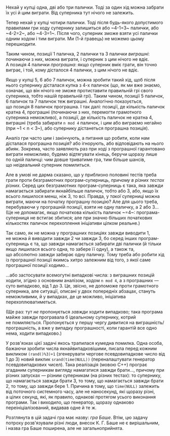 Нехай у&nbsp;купці одна, дві або три палички. Тоді за&nbsp;один хід можна забрати їх усі й&nbsp;цим виграти. Від суперника тут нічого не&nbsp;залежить.

Тепер нехай у&nbsp;купці чотири палички. Тоді після будь-якого допустимого правилами гри ходу супернику залишиться або ~4-1=3~&nbsp;палички, або ~4-2=2~, або ~4-3=1~. Після чого, суперник зможе взяти усі палички одним ходом і&nbsp;тим виграти. Ми (1-й гравець) не&nbsp;можемо цьому перешкодити.

Таким чином, позиції 1&nbsp;паличка, 2&nbsp;палички та&nbsp;3&nbsp;палички *виграшні*: починаючи з&nbsp;них, можна виграти, і&nbsp;суперник з&nbsp;цим нічого не&nbsp;вдіє. А&nbsp;позиція 4&nbsp;палички *програшна*: якщо суперник вміє грати, він точно виграє, і&nbsp;той, кому дісталося 4&nbsp;палички, з&nbsp;цим нічого не&nbsp;вдіє.

Якщо у&nbsp;купці 5, 6 або 7&nbsp;паличок, можна зробити такий хід, щоб після нього супернику дісталася купка з&nbsp;4-х&nbsp;паличок (що, як&nbsp;ми вже знаємо, означає, що&nbsp;він нічого не&nbsp;зможе протиставити правильній грі свого суперника, тобто нашій правильній грі). Таким чином, позиції 5&nbsp;паличок, 6&nbsp;паличок та&nbsp;7&nbsp;паличок теж виграшні. Аналогічно показується, що&nbsp;позиція 8&nbsp;паличок програшна. І&nbsp;так далі: позиції, де кількість паличок кратна 4, програшні (починаючи з&nbsp;них, перемогти грамотного суперника неможливо), а&nbsp;позиції, де кількість паличок не&nbsp;кратна 4, виграшні (треба забирати `n mod 4` паличок, і&nbsp;цим або виграємо негайно (при ~1 < n < 3~), або супернику дістанеться програшна позиція).

Аналіз гри часто цим і&nbsp;закінчують, а&nbsp;питання що&nbsp;робити, коли нам дісталася програшна позиція? або ігнорують, або відповідають на&nbsp;нього абияк. Зокрема, часто заявляють раз при ході з&nbsp;програшної гарантовано виграти неможливо, будемо відтягувати кінець, беручи щоразу лише по&nbsp;одній паличці: чим довше триватиме гра, тим більше шансів, що&nbsp;неідеальний суперник помилиться.

Але в&nbsp;умові не&nbsp;дарма сказано, що&nbsp;у приблизно половині тестів треба грати проти безграмотних програм-суперниць, *причому в&nbsp;різних тестах різних*. Серед цих безграмотних програм-суперниць є така, яка завжди намагається забирати якнайбільше паличок, тобто або 3, або, якщо їх всього лишилося менш, ніж 3, то всі. Правда, у&nbsp;*такої* суперниці можна виграти, маючи на&nbsp;початку програшну позицію? Але для цього треба, перебуваючи у&nbsp;програшній позиції, взяти не&nbsp;одну паличку, а&nbsp;2 або 3... (Це не&nbsp;допомагає, якщо початкова кількість паличок ~=4~: програма-суперниця не&nbsp;встигає збитися; але при значно більших початкових кількостях паличок перехоплення ініціативи цілком реальне.)

Так само, як&nbsp;не можна у&nbsp;програшних позиціях завжди виводити 1, не&nbsp;можна й&nbsp;виводити завжди 2 чи&nbsp;завжди 3, бо серед інших програм-суперниць є та, що&nbsp;завжди намагається забирати дві палички (й&nbsp;тільки якщо лишилася всього одна, то забере її одну), а&nbsp;також та, що&nbsp;абсолютно завжди забирає одну паличку. Тому треба або робити хід із програшної позиції якимсь хитро залежним від того, з&nbsp;якої саме програшної позиції ходимо...

...або застосувати всемогутні випадкові числа: з&nbsp;виграшних позицій ходити, згідно з&nbsp;основним аналізом, ходом `n mod 4`, а&nbsp;з програшних — суто випадково, від 1 до&nbsp;3. Це, звісно, не&nbsp;допоможе проти грамотного суперника, але ситуації, описані у&nbsp;двох попередніх абзацах, стануть неможливими, й&nbsp;у випадках, де це можливо, ініціатива перехоплюватиметься.

(Ще раз: тут *не* пропонується *завжди* ходити випадково; така програма майже завжди програвала б ідеальному супернику, котрий не&nbsp;помиляється. Пропонується у&nbsp;першу чергу дивитися на&nbsp;виграшність/програшність, а&nbsp;вже у&nbsp;випадку програшності, коли гарантій все одно нема, ходити випадково.)

У&nbsp;розв'язках цієї задачі якось трапилася кумедна помилка. Одна особа, бажаючи зробити числа якнайвипадковішими, писала перед кожним викликом `(rand()%3)+1` (згенерувати чергове псевдовипадкове число від 1 до&nbsp;3) новий виклик `srand(time(NULL))` (переналаштувати генератор псевдовипадкових чисел). Така реалізація (мовою C++) програє згаданим суперникам вигляду намагатися завжди брати..., причому при різних запусках — різним суперникам (на&nbsp;різних тестах): то супернику, що&nbsp;намагається завжди брати 3, то тому, що&nbsp;намагається завжди брати 2, то тому, що&nbsp;завжди бере 1. Причина в&nbsp;тому, що&nbsp;`time(NULL)` залежить від поточного системного часу, але не&nbsp;наносекунд, які щоразу різні, а&nbsp;цілих секунд, які, як&nbsp;правило, однакові протягом усього виконання програми. Так і&nbsp;виходило, що&nbsp;генератор, щоразу однаково переініціалізований, видавав одне й&nbsp;те ж.

Розглянута в&nbsp;цій задачі гра має назву: *гра Баше*. Втім, цю задачу потроху розв'язували різні люди, внесок К.&nbsp;Г.&nbsp;Баше не&nbsp;є вирішальним, і&nbsp;назва гра Баше поширена, але не&nbsp;загальноприйнята.

